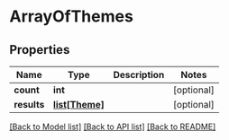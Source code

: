 # ArrayOfThemes

## Properties
Name | Type | Description | Notes
------------ | ------------- | ------------- | -------------
**count** | **int** |  | [optional] 
**results** | [**list[Theme]**](Theme.md) |  | [optional] 

[[Back to Model list]](../README.md#documentation-for-models) [[Back to API list]](../README.md#documentation-for-api-endpoints) [[Back to README]](../README.md)


